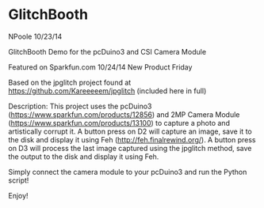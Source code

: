 GlitchBooth
===========

NPoole 10/23/14

GlitchBooth Demo for the pcDuino3 and CSI Camera Module

Featured on Sparkfun.com 10/24/14 New Product Friday

Based on the jpglitch project found at https://github.com/Kareeeeem/jpglitch 
(included here in full)

Description: This project uses the pcDuino3 (https://www.sparkfun.com/products/12856) and 2MP Camera Module (https://www.sparkfun.com/products/13100) to capture a photo and artistically corrupt it. A button press on D2 will capture an image, save it to the disk and display it using Feh (http://feh.finalrewind.org/). A button press on D3 will process the last image captured using the jpglitch method, save the output to the disk and display it using Feh. 

Simply connect the camera module to your pcDuino3 and run the Python script! 

Enjoy! 
